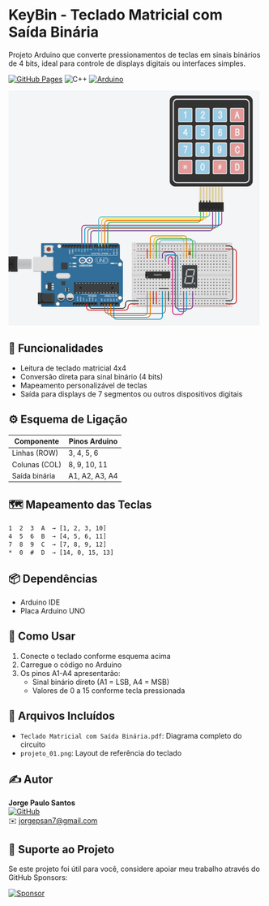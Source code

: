 # KeyBin - Teclado Matricial com Saída Binária

Projeto Arduino que converte pressionamentos de teclas em sinais binários de 4 bits, ideal para controle de displays digitais ou interfaces simples.

[![GitHub Pages](https://img.shields.io/badge/GitHub%20Pages-Live-brightgreen)](https://jp-linux.github.io)
![C++](https://img.shields.io/badge/-C++-blue?logo=cplusplus)
[![Arduino](https://img.shields.io/badge/Arduino-00878F?logo=arduino&logoColor=fff&style=plastic)](https://www.arduino.cc)

![Exemplo de teclado](img_esquema/projeto_01.png)


## 🔧 Funcionalidades
- Leitura de teclado matricial 4x4
- Conversão direta para sinal binário (4 bits)
- Mapeamento personalizável de teclas
- Saída para displays de 7 segmentos ou outros dispositivos digitais

## ⚙️ Esquema de Ligação
| Componente   | Pinos Arduino  |
|--------------|----------------|
| Linhas (ROW) | 3, 4, 5, 6     |
| Colunas (COL)| 8, 9, 10, 11   |
| Saída binária| A1, A2, A3, A4 |

## 🗺️ Mapeamento das Teclas
```
1  2  3  A  → [1, 2, 3, 10]
4  5  6  B  → [4, 5, 6, 11]
7  8  9  C  → [7, 8, 9, 12]
*  0  #  D  → [14, 0, 15, 13]
```

## 📦 Dependências
- Arduino IDE
- Placa Arduino UNO

## 🚀 Como Usar
1. Conecte o teclado conforme esquema acima
2. Carregue o código no Arduino
3. Os pinos A1-A4 apresentarão:
   - Sinal binário direto (A1 = LSB, A4 = MSB)
   - Valores de 0 a 15 conforme tecla pressionada

## 📎 Arquivos Incluídos
- `Teclado Matricial com Saída Binária.pdf`: Diagrama completo do circuito
- `projeto_01.png`: Layout de referência do teclado

## ✍️ Autor
**Jorge Paulo Santos**  
[![GitHub](https://img.shields.io/badge/GitHub-JP--Linux-blue)](https://github.com/JP-Linux)  
✉️ jorgepsan7@gmail.com

## 💝 Suporte ao Projeto

Se este projeto foi útil para você, considere apoiar meu trabalho através do GitHub Sponsors:

[![Sponsor](https://img.shields.io/badge/Sponsor-JP_Linux-ea4aaa?style=for-the-badge&logo=githubsponsors)](https://github.com/sponsors/JP-Linux)



